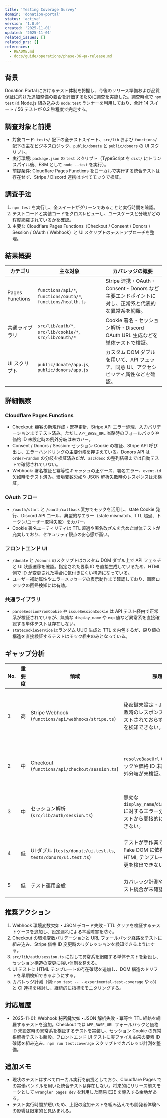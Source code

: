 ```yaml
---
title: 'Testing Coverage Survey'
domain: 'donation-portal'
status: 'active'
version: '1.0.0'
created: '2025-11-01'
updated: '2025-11-01'
related_issues: []
related_prs: []
references:
  - README.md
  - docs/guide/operations/phase-06-qa-release.md
---
```


## 背景

Donation Portal におけるテスト体制を把握し、今後のリリース準備および品質保証に向けた追加整備の要否を評価するために調査を実施した。調査時点で `npm test` は Node.js 組み込みの `node:test` ランナーを利用しており、合計 14 スイート / 56 テストが 0.2 秒程度で完走する。

## 調査対象と前提

- 対象コード: `tests/` 配下の全テストスイート、`src/lib` および `functions/` 配下の主なビジネスロジック、`public/donate` と `public/donors` の UI スクリプト。
- 実行環境: `package.json` の `test` スクリプト（TypeScript を `dist/` にトランスパイル後、ESM として `node --test` を実行）。
- 前提条件: Cloudflare Pages Functions をローカルで実行する統合テストは存在せず、Stripe / Discord 連携はすべてモックで検証。

## 調査手法

1. `npm test` を実行し、全スイートがグリーンであることと実行時間を確認。
2. テストコードと実装コードをクロスレビューし、ユースケースと分岐がどの程度網羅されているかを確認。
3. 主要な Cloudflare Pages Functions（Checkout / Consent / Donors / Session / OAuth / Webhook）と UI スクリプトのテストアプローチを整理。

## 結果概要

| カテゴリ | 主な対象 | カバレッジの概要 |
| --- | --- | --- |
| Pages Functions | `functions/api/*`, `functions/oauth/*`, `functions/health.ts` | Stripe 連携・OAuth・Consent・Donors など主要エンドポイントに対し、正常系と代表的な異常系を網羅。 |
| 共通ライブラリ | `src/lib/auth/*`, `src/lib/cookie/*`, `src/lib/oauth/*` | Cookie 署名・セッション解析・Discord OAuth URL 生成などを単体テストで検証。 |
| UI スクリプト | `public/donate/app.js`, `public/donors/app.js` | カスタム DOM ダブルを用いて、API フェッチ、同意 UI、アクセシビリティ属性などを確認。 |

## 詳細観察

### Cloudflare Pages Functions

- Checkout: 顧客の新規作成・既存更新、Stripe API エラー処理、入力バリデーションまでテスト済み。ただし `APP_BASE_URL` 省略時のフォールバックや価格 ID 未設定時の例外分岐は未カバー。
- Consent / Donors / Session: セッション Cookie の検証、Stripe API 呼び出し、エラーハンドリングの主要分岐を押さえている。Donors API は `order=random` の分岐を検証済みだが、`asc`/`desc` の整列結果までは自動テストで確認されていない。
- Webhook: 署名検証と冪等性キャッシュの正ケース、署名エラー、`event.id` 欠如時をテスト済み。環境変数欠如や JSON 解析失敗時のレスポンスは未検証。

### OAuth フロー

- `/oauth/start` と `/oauth/callback` 双方でモックを活用し、state Cookie 発行、Discord API コール、典型的なエラー（state mismatch、TTL 超過、トークン/ユーザー取得失敗）をカバー。
- Cookie 署名ユーティリティは TTL 超過や署名改ざんを含めた単体テストが充実しており、セキュリティ観点の安心感が高い。

### フロントエンド UI

- `/donate` と `/donors` のスクリプトはカスタム DOM ダブル上で API フェッチと UI 状態遷移を確認。指定された要素 ID を直接生成しているため、HTML 側で ID が変更された場合に気付きにくい構造になっている。
- ユーザー補助属性やエラーメッセージの表示動作まで確認しており、画面ロジックの回帰検知には有効。

### 共通ライブラリ

- `parseSessionFromCookie` や `issueSessionCookie` は API テスト経由で正常系が検証されているが、無効な `display_name` や `exp` 値など異常系を直接確認する単体テストは存在しない。
- `stateCookieService` はランダム UUID 生成と TTL を内包するが、戻り値の構造を直接検証するテストはモック経由のみとなっている。

## ギャップ分析

| No. | 重要度 | 領域 | 課題 | 推奨整備 |
| --- | --- | --- | --- | --- |
| 1 | 高 | Stripe Webhook (`functions/api/webhooks/stripe.ts`) | 秘密鍵未設定・JSON 解析失敗時のレスポンスとログがテストされておらず、設定漏れを検知できない。 | 500 応答とエラーログを検証するテスト、および `parseEvent` が `null` を返すケースのテストを追加。冪等性キャッシュの TTL クリアも `Date.now` をスタブして確認する。 |
| 2 | 中 | Checkout (`functions/api/checkout/session.ts`) | `resolveBaseUrl` のフォールバックや価格 ID 未設定時の例外分岐が未検証。 | `APP_BASE_URL` を省略したリクエストと、価格環境変数を外した状態での 500 応答テストを追加し、リグレッションを防ぐ。 |
| 3 | 中 | セッション解析 (`src/lib/auth/session.ts`) | 無効な `display_name`/`discord_id`/`exp` に対するエラー分岐が API テストから間接的にしか確認できない。 | 単体テストで `parseSessionFromCookie` の異常経路を直接検証し、Cookie 仕様変更時に早期検知できるようにする。 |
| 4 | 低 | UI ダブル (`tests/donate/ui.test.ts`, `tests/donors/ui.test.ts`) | テストが手作業で定義した Fake DOM に依存しており、HTML テンプレートの ID 変更を検出できない。 | `public/*/index.html` を `JSDOM` 等で読み込み、必要な要素 ID が存在するかを確認するスモークテストを追加。 |
| 5 | 低 | テスト運用全般 | カバレッジ計測や CI へのテスト統合が未確認。 | `c8` などでカバレッジを出力し、閾値を設定した上で CI へ組み込む。 |

## 推奨アクション

1. Webhook 環境変数欠如・JSON デコード失敗・TTL クリアを検証するテストケースを追加し、設定漏れによる本番障害を防ぐ。
2. Checkout の環境変数バリデーションと URL フォールバック経路をテストに組み込み、Stripe 価格 ID 変更時のリグレッションを検知できるようにする。
3. `src/lib/auth/session.ts` に対して異常系を網羅する単体テストを新設し、セッション構造の変更に強い体制を整える。
4. UI テストに HTML テンプレートの存在確認を追加し、DOM 構造のドリフトを早期検知できるようにする。
5. カバレッジ計測（例: `npm test -- --experimental-test-coverage` や `c8`）と CI 連携を検討し、継続的に指標をモニタリングする。

## 対応履歴

- 2025-11-01: Webhook 秘密鍵欠如・JSON 解析失敗・冪等性 TTL 経路を網羅するテストを追加。Checkout では `APP_BASE_URL` フォールバックと価格 ID 未設定時の異常系を検証するテストを実装し、セッション Cookie の異常系解析テストも新設。フロントエンド UI テストに実ファイル由来の要素 ID 確認を組み込み、`npm run test:coverage` スクリプトでカバレッジ計測を整備。

## 追加メモ

- 現状のテストはすべてローカル実行を前提としており、Cloudflare Pages での実働バンドルを用いた統合テストは存在しない。将来的にリリース前スモークとして `wrangler pages dev` を利用した簡易 E2E を導入する余地がある。
- テスト実行時間が短いため、上記の追加テストを組み込んでも開発者体験への影響は限定的と見込まれる。
